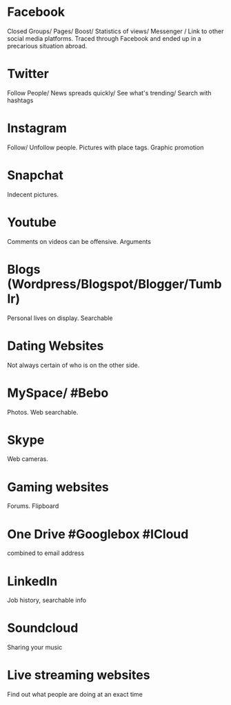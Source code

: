 # Facebook
Closed Groups/ Pages/ Boost/ Statistics of views/ Messenger / Link to other social media platforms.
Traced through Facebook and ended up in a precarious situation abroad.
# Twitter
Follow People/ News spreads quickly/ See what's trending/ Search with hashtags
# Instagram
Follow/ Unfollow people. Pictures with place tags. Graphic promotion
# Snapchat
Indecent pictures. 
# Youtube
Comments on videos can be offensive. Arguments
# Blogs (Wordpress/Blogspot/Blogger/Tumblr)
Personal lives on display. Searchable
# Dating Websites
Not always certain of who is on the other side. 
# MySpace/ #Bebo
Photos. Web searchable.
# Skype
Web cameras. 
# Gaming websites
Forums. Flipboard
# One Drive #Googlebox #ICloud
combined to email address
# LinkedIn
Job history, searchable info
# Soundcloud
Sharing your music
# Live streaming websites
Find out what people are doing at an exact time
